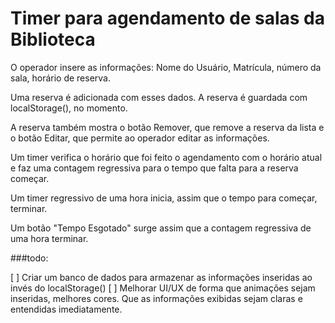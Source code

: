 # Timer para agendamento de salas da Biblioteca

O operador insere as informações: Nome do Usuário, Matrícula, número da sala, horário de reserva.

Uma reserva é adicionada com esses dados. A reserva é guardada com localStorage(), no momento.

A reserva também mostra o botão Remover, que remove a reserva da lista e o botão Editar, que permite ao operador editar as informações.

Um timer verifica o horário que foi feito o agendamento com o horário atual e faz uma contagem regressiva para o tempo que falta para a reserva começar.

Um timer regressivo de uma hora inicia, assim que o tempo para começar, terminar.

Um botão "Tempo Esgotado" surge assim que a contagem regressiva de uma hora terminar.

###todo:

[ ] Criar um banco de dados para armazenar as informações inseridas ao invés do localStorage()
[ ] Melhorar UI/UX de forma que animações sejam inseridas, melhores cores. Que as informações exibidas sejam claras e entendidas imediatamente.

